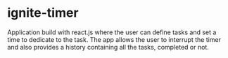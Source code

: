 # ignite-timer

Application build with react.js where the user can define tasks and set a time to dedicate to the task. The app allows the user to interrupt the timer and also provides a history containing all the tasks, completed or not.
